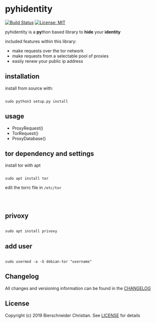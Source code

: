 # pyhidentity
[![Build Status](https://travis-ci.org/bierschi/pyhidentity.svg?branch=master)](https://travis-ci.org/bierschi/pyhidentity) [![License: MIT](https://img.shields.io/badge/License-MIT-green.svg)](https://github.com/bierschi/pyhidentity/blob/master/LICENSE) <br>

pyhidentity is a **py**thon based library to **hide** your **identity**

included features within this library:

 - make requests over the tor network 
 - make requests from a selectable pool of proxies
 - easily renew your public ip address
 
 
## installation
install from source with: 

<pre><code>
sudo python3 setup.py install
</code></pre>

## usage

- ProxyRequest()
- TorRequest()
- ProxyDatabase()

## tor dependency and settings
install tor with apt
<pre><code>
sudo apt install tor
</code></pre>

edit the torrc file in `/etc/tor`
<pre><code>

</code></pre>


## privoxy

<pre><code>
sudo apt install privoxy
</code></pre>

## add user 

<pre><code>
sudo usermod -a -G debian-tor "username"
</code></pre>


## Changelog
All changes and versioning information can be found in the [CHANGELOG](https://github.com/bierschi/pyhidentity/blob/master/CHANGELOG.rst)

## License
Copyright (c) 2019 Bierschneider Christian. See [LICENSE](https://github.com/bierschi/pyhidentity/blob/master/LICENSE)
for details
